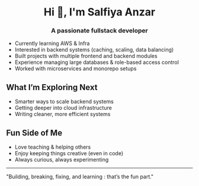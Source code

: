 <h1 align="center">Hi 👋, I'm Salfiya Anzar</h1>
<h3 align="center">A passionate fullstack developer</h3>

- Currently learning AWS & Infra  
- Interested in backend systems (caching, scaling, data balancing)  
- Built projects with multiple frontend and backend modules  
- Experience managing large databases & role-based access control  
- Worked with microservices and monorepo setups  


## What I’m Exploring Next  
- Smarter ways to scale backend systems  
- Getting deeper into cloud infrastructure  
- Writing cleaner, more efficient systems  

## Fun Side of Me  
- Love teaching & helping others  
- Enjoy keeping things creative (even in code)  
- Always curious, always experimenting  

---

"Building, breaking, fixing, and learning : that’s the fun part."
